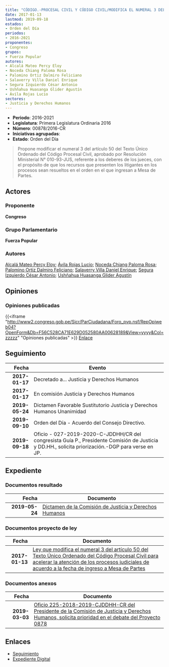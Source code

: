 ```yaml
---
title: "CÓDIGO.-PROCESAL CIVIL Y CÓDIGO CIVIL/MODIFICA EL NUMERAL 3 DEL ARTÍCULO 50°"
date: 2017-01-13
lastmod: 2019-09-18
estados:
- Orden del Día
periodos:
- 2016-2021
proponentes:
- Congreso
grupos:
- Fuerza Popular
autores:
- Alcalá Mateo Percy Eloy
- Noceda Chiang Paloma Rosa
- Palomino Ortiz Dalmiro Feliciano
- Salaverry Villa Daniel Enrique
- Segura Izquierdo César Antonio
- Ushñahua Huasanga Glider Agustín
- Ávila Rojas Lucio
sectores:
- Justicia y Derechos Humanos
---
```

- **Periodo**: 2016-2021
- **Legislatura**: Primera Legislatura Ordinaria 2016
- **Número**: 00878/2016-CR
- **Iniciativas agrupadas**: 
- **Estado**: Orden del Día

> Propone modificar el numeral 3 del artículo 50 del Texto Único Ordenado del Código Procesal Civil, aprobado por Resolución Ministerial N° 010-93-JUS, referente a los deberes de los jueces, con el propósito de que los recursos que presenten los litigantes en los procesos sean resueltos en el orden en el que ingresan a Mesa de Partes.


## Actores

### Proponente

**Congreso**

### Grupo Parlamentario

**Fuerza Popular**

### Autores

[Alcalá Mateo Percy Eloy](mailto:mailto:palcala@congreso.gob.pe); [Ávila Rojas Lucio](mailto:mailto:lavilar@congreso.gob.pe); [Noceda Chiang Paloma Rosa](mailto:mailto:pnoceda@congreso.gob.pe); [Palomino Ortiz Dalmiro Feliciano](mailto:mailto:dfpalomino@congreso.gob.pe); [Salaverry Villa Daniel Enrique](mailto:mailto:dsalaverry@congreso.gob.pe); [Segura Izquierdo César Antonio](mailto:mailto:csegura@congreso.gob.pe); [Ushñahua Huasanga Glider Agustín](mailto:mailto:gushnahua@congreso.gob.pe)

## Opiniones

### Opiniones publicadas

{{<iframe "http://www2.congreso.gob.pe/Sicr/ParCiudadana/Foro_pvp.nsf/RepOpiweb04?OpenForm&Db=F56C528CA71E629D052580AA00628189&View=yyyy&Col=zzzzz" "Opiniones publicadas" >}}
[Enlace](http://www2.congreso.gob.pe/Sicr/ParCiudadana/Foro_pvp.nsf/RepOpiweb04?OpenForm&Db=F56C528CA71E629D052580AA00628189&View=yyyy&Col=zzzzz)


## Seguimiento

| Fecha | Evento |
|------:|--------|
| **2017-01-17** | Decretado a... Justicia y Derechos Humanos |
| **2017-01-17** | En comisión Justicia y Derechos Humanos |
| **2019-05-24** | Dictamen Favorable Sustitutorio Justicia y Derechos Humanos Unanimidad |
| **2019-09-10** | Orden del Día - Acuerdo del Consejo Directivo. |
| **2019-09-18** | Oficio - 027-2019-2020-C-JDDHH/CR del congresista Guía P., Presidente Comisión de Justicia y DD.HH., solicita priorización.-DGP para verse en JP. |

## Expediente

### Documentos resultado

| Fecha | Documento |
|------:|-----------|
| **2019-05-24** | [Dictamen de la Comisión de Justicia y Derechos Humanos](http://www.leyes.congreso.gob.pe/Documentos/2016_2021/Dictamenes/Proyectos_de_Ley/00878DC15MAY20190524.pdf) |

### Documentos proyecto de ley

| Fecha | Documento |
|------:|-----------|
| **2017-01-13** | [Ley que modifica el numeral 3 del artículo 50 del Texto Único Ordenado del Código Procesal Civil para acelerar la atención de los procesos judiciales de acuerdo a la fecha de ingreso a Mesa de Partes](http://www.leyes.congreso.gob.pe/Documentos/2016_2021/Proyectos_de_Ley_y_de_Resoluciones_Legislativas/PL0087820170113.pdf) |

### Documentos anexos

| Fecha | Documento |
|------:|-----------|
| **2019-03-03** | [Oficio 225-2018-2019-CJDDHH-CR del Presidente de la Comisión de Justicia y Derechos Humanos, solicita prioridad en el debate del Proyecto 0878](http://www.leyes.congreso.gob.pe/Documentos/2016_2021/Oficios/Comisiones_Ordinarias/OFICIO-225-2018-2019-CJDDHH-CR.pdf) |

## Enlaces

- [Seguimiento](http://www2.congreso.gob.pe/Sicr/TraDocEstProc/CLProLey2016.nsf/f7fff46988ca05b1052578e100829cc7/4f455f4a54b18930052580a7007b87ea?OpenDocument)
- [Expediente Digital](http://www2.congreso.gob.pe/Sicr/TraDocEstProc/Expvirt_2011.nsf/visbusqptramdoc1621/00878?opendocument)

